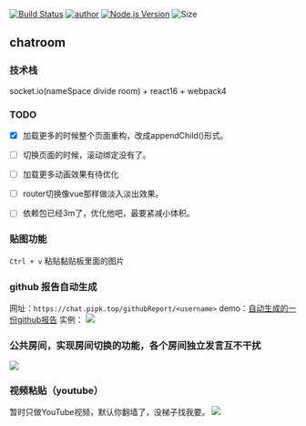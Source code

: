 [![Build Status](https://travis-ci.org/pengliheng/chatroom.svg?branch=master)](https://travis-ci.org/pengliheng/chatroom)
[![author](https://img.shields.io/badge/author-peng-blue.svg)](https://www.penlh.com)
[![Node.js Version](https://img.shields.io/badge/node.js-9.2.0-blue.svg)](http://nodejs.org/download)
![Size](https://github-size-badge.herokuapp.com/pengliheng/chatroom.svg)


## chatroom

### 技术栈
socket.io(nameSpace divide room) + react16 + webpack4

<!-- ```
pandora start --name dashboard --env "DASHBORAD_PORT=8080 DASHBOARD_HOST=0.0.0.0" --npm pandora-dashboard
```
to look backend [dashboard](http://pipk.top:9081/application/chatroom/stdout) -->

### TODO
- [x] 加载更多的时候整个页面重构，改成appendChild()形式。
- [ ] 切换页面的时候，滚动绑定没有了。
- [ ] 加载更多动画效果有待优化
- [ ] router切换像vue那样做淡入淡出效果。
- [ ] 依赖包已经3m了，优化他吧，最要紧减小体积。






### 贴图功能
`Ctrl + v` 粘贴黏贴板里面的图片

### github 报告自动生成
网址：`https://chat.pipk.top/githubReport/<username>`
demo：[自动生成的一份github报告](https://chat.pipk.top/githubReport/pengliheng)
实例：
![](https://static.pipk.top/chat/public/6982254054091583.png)




### 公共房间，实现房间切换的功能，各个房间独立发言互不干扰
![](https://dn-cnode.qbox.me/FpR0cuh5jf-hjYHriRPj0b08cod5)


### 视频粘贴（youtube）
暂时只做YouTube视频，默认你翻墙了，没梯子找我要。
![](https://static.pipk.top/chat/public/43023493822484316.png)